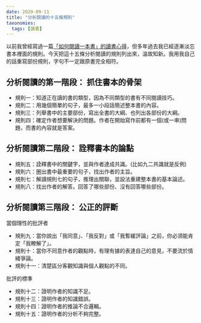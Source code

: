 ```yaml
---
date: 2020-09-11
title: "分析閱讀的十五條規則"
taxonomies:
  tags: [讀書]
---
```



以前我曾經寫過一篇[「如何閱讀一本書」的讀書心得][read-a-book]，但多年過去我已經逐漸淡忘書本裡面的規則。今天把這十五條分析閱讀的規則列出來，溫故知新。我用我自己的話重寫部份規則，字句不一定跟原書完全相符。

[read-a-book]: /post/book/2011-05-23-讀書心得-如何閱讀一本書/

## 分析閱讀的第一階段： 抓住書本的骨架

- 規則一：知道正在讀的書的類型，因為不同類型的書有不同閱讀技巧。
- 規則二：用幾個簡單的句子，最多一小段話簡述整本書的內容。
- 規則三：列舉書中的主要部份，寫出全書的大綱、也列出各部份的大綱。
- 規則四：確定作者想要解決的問題。作者在開始寫作前都有一個(或一串)問題，而書的內容就是答案。

## 分析閱讀第二階段： 詮釋書本的論點

- 規則五：詮釋書中的關鍵字，並與作者達成共識。(比如九二共識就是反例)
- 規則六：圈出書中最重要的句子，找出作者的主旨。
- 規則七：解讀規則七的句子，推理出關聯，並設法重建整本書的基本論述。
- 規則八：找出作者的解答。回答了哪些部份、沒有回答哪些部份。

## 分析閱讀第三階段： 公正的評斷

當個理性的批評者

- 規則九：當你說出「我同意」、「我反對」或「我暫緩評論」之前，你必須能肯定「我瞭解了」。
- 規則十：當你不同意作者的觀點時，有理有據的表達自己的意見，不要流於情緒爭論。
- 規則十一：清楚區分客觀知識與個人觀點的不同。

批評的標準

- 規則十二：證明作者的知識不足。
- 規則十三：證明作者的知識錯誤。
- 規則十四：證明作者的推論不合邏輯。
- 規則十五：證明作者的分析不夠完整。